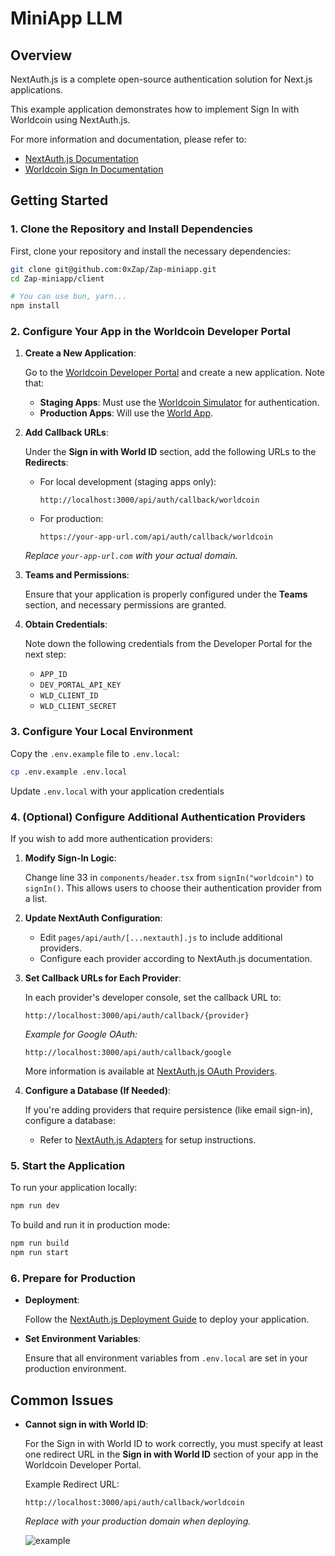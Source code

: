 # MiniApp LLM

## Overview

NextAuth.js is a complete open-source authentication solution for Next.js applications.

This example application demonstrates how to implement Sign In with Worldcoin using NextAuth.js.

For more information and documentation, please refer to:

-   [NextAuth.js Documentation](https://next-auth.js.org)
-   [Worldcoin Sign In Documentation](https://docs.worldcoin.org/quick-start/sign-in)

## Getting Started

### 1. Clone the Repository and Install Dependencies

First, clone your repository and install the necessary dependencies:

```bash
git clone git@github.com:0xZap/Zap-miniapp.git
cd Zap-miniapp/client

# You can use bun, yarn...
npm install
```

### 2. Configure Your App in the Worldcoin Developer Portal

1. **Create a New Application**:

    Go to the [Worldcoin Developer Portal](https://developer.worldcoin.org/) and create a new application. Note that:

    - **Staging Apps**: Must use the [Worldcoin Simulator](https://simulator.worldcoin.org) for authentication.
    - **Production Apps**: Will use the [World App](https://worldcoin.org/download).

2. **Add Callback URLs**:

    Under the **Sign in with World ID** section, add the following URLs to the **Redirects**:

    - For local development (staging apps only):

        ```
        http://localhost:3000/api/auth/callback/worldcoin
        ```

    - For production:

        ```
        https://your-app-url.com/api/auth/callback/worldcoin
        ```

    _Replace `your-app-url.com` with your actual domain._

3. **Teams and Permissions**:

    Ensure that your application is properly configured under the **Teams** section, and necessary permissions are granted.

4. **Obtain Credentials**:

    Note down the following credentials from the Developer Portal for the next step:

    - `APP_ID`
    - `DEV_PORTAL_API_KEY`
    - `WLD_CLIENT_ID`
    - `WLD_CLIENT_SECRET`

### 3. Configure Your Local Environment

Copy the `.env.example` file to `.env.local`:

```bash
cp .env.example .env.local
```

Update `.env.local` with your application credentials

### 4. (Optional) Configure Additional Authentication Providers

If you wish to add more authentication providers:

1. **Modify Sign-In Logic**:

    Change line 33 in `components/header.tsx` from `signIn("worldcoin")` to `signIn()`. This allows users to choose their authentication provider from a list.

2. **Update NextAuth Configuration**:

    - Edit `pages/api/auth/[...nextauth].js` to include additional providers.
    - Configure each provider according to NextAuth.js documentation.

3. **Set Callback URLs for Each Provider**:

    In each provider's developer console, set the callback URL to:

    ```
    http://localhost:3000/api/auth/callback/{provider}
    ```

    _Example for Google OAuth:_

    ```
    http://localhost:3000/api/auth/callback/google
    ```

    More information is available at [NextAuth.js OAuth Providers](https://next-auth.js.org/configuration/providers/oauth).

4. **Configure a Database (If Needed)**:

    If you're adding providers that require persistence (like email sign-in), configure a database:

    - Refer to [NextAuth.js Adapters](https://next-auth.js.org/adapters/overview) for setup instructions.

### 5. Start the Application

To run your application locally:

```bash
npm run dev
```

To build and run it in production mode:

```bash
npm run build
npm run start
```

### 6. Prepare for Production

-   **Deployment**:

    Follow the [NextAuth.js Deployment Guide](https://authjs.dev/guides/basics/deployment) to deploy your application.

-   **Set Environment Variables**:

    Ensure that all environment variables from `.env.local` are set in your production environment.

## Common Issues

-   **Cannot sign in with World ID**:

    For the Sign in with World ID to work correctly, you must specify at least one redirect URL in the **Sign in with World ID** section of your app in the Worldcoin Developer Portal.

    Example Redirect URL:

    ```
    http://localhost:3000/api/auth/callback/worldcoin
    ```

    _Replace with your production domain when deploying._

    ![example](https://github.com/user-attachments/assets/c35048e7-39cb-45c1-8dd5-312d627a7695)
